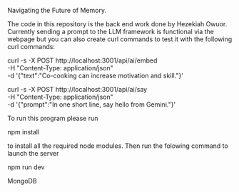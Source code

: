 Navigating the Future of Memory.

The code in this repository is the back end work done by Hezekiah Owuor. Currently sending a prompt to the 
LLM framework is functional via the webpage but you can also create curl commands to test it with the following curl commands: 

curl -s -X POST http://localhost:3001/api/ai/embed \
-H "Content-Type: application/json" \
-d '{"text":"Co-cooking can increase motivation and skill."}'

curl -s -X POST http://localhost:3001/api/ai/say \
-H "Content-Type: application/json" \
-d '{"prompt":"In one short line, say hello from Gemini."}'

To run this program please run 

npm install

to install all the required node modules. Then run the folowing command to launch the server

npm run dev

MongoDB
